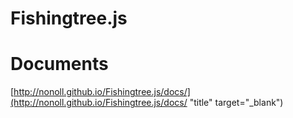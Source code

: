 # Fishingtree.js

# Documents
[http://nonoll.github.io/Fishingtree.js/docs/](http://nonoll.github.io/Fishingtree.js/docs/ "title" target="_blank")
